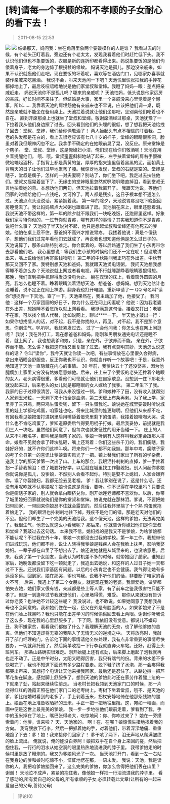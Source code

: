 # [转]请每一个孝顺的和不孝顺的子女耐心的看下去！

> 2011-08-15 22:53

[![](https://pan.4a1801.life/d/Onedrive-4A1801/%E4%B8%AA%E4%BA%BA%E5%BB%BA%E7%AB%99/public/Qzone_wyf/Blogs/images/566F6E71.gif)](https://pan.4a1801.life/d/Onedrive-4A1801/%E4%B8%AA%E4%BA%BA%E5%BB%BA%E7%AB%99/public/Qzone_wyf/Blogs/images/566F6E71.gif) [![](https://pan.4a1801.life/d/Onedrive-4A1801/%E4%B8%AA%E4%BA%BA%E5%BB%BA%E7%AB%99/public/Qzone_wyf/Blogs/images/ACBA8F9F.gif)](https://pan.4a1801.life/d/Onedrive-4A1801/%E4%B8%AA%E4%BA%BA%E5%BB%BA%E7%AB%99/public/Qzone_wyf/Blogs/images/ACBA8F9F.gif) 结婚那天，妈问我：坐在角落里象两个要饭模样的人是谁？ 我看过去的时候，有个老头正盯着我，旁边还有个老太太，发现我看着他们时赶忙低下头。我不认识他们但也不象要饭的，衣服是新的连折印都看得出来。妈说象要饭的是他们佝偻着身子，老太的身边倚了根拐杖的缘故。 妈说天池是孤儿，那边没亲戚来，如果不认识就轰他们走吧。现在要饭的坏着呢，喜欢等在酒店门口，见哪家办喜事就装作亲戚来吃黑酒。 我说不会，叫来天池问一下吧？天池慌里慌张把我的手捧花都掉地上了，最后吱吱唔唔地说是他们家堂叔和堂婶。我瞪了妈妈一眼：差点把亲戚赶走。 妈说天池你不是孤儿吗？哪来的亲戚呢？ 天池怕妈，低头说是他家远房的亲戚，好长时间不来往了。但结婚是大事，家里一个亲戚没来心里觉着是个憾事，所以…… 我靠着天池的肩埋怨他有亲戚来也不早说，应该把他们调一桌，既然是亲戚就不能坐在备用桌上。天池拦着说就让他们坐那吧，坐别桌他们吃着也不自在。 直到开席那桌上也就坐了堂叔和堂婶。敬谢席酒经过那桌，天池犹豫了一下拉着我从他们身边擦了过去。回头看到他们的头埋的很低，想了想我把天池给拽了回去：堂叔、堂婶，我们给你俩敬酒了！ 两人抬起头有点不相信的盯着我。二老的头发都是花白的，看上去很老应该有七八十岁的样子，堂婶的眼睛很空洞，脸虽对着我但眼神闪忽不定。我拿手不确定的在她眼前晃了晃，没反应。原来堂婶是个瞎子。 堂、堂叔、堂婶，这是俺媳妇小洁，俺们现在给你们敬酒呢！天池在用乡音提醒他们。 哦、哦。堂叔歪歪斜斜地站了起来，左手扶着堂婶的肩右手颤微微地端起酒杯，手指背上都是黄黄的茧，厚厚的指夹逢里留着黑黑的泥。面朝黄土背朝天的日子让他们过早地累弯了腰。我惊讶地发现，堂叔的右腿是空的。堂婶是瞎子，堂叔是瘸子，怎样的一对夫妻啊？别站了，你们坐下吧。我走过去扶住他们。堂叔又摇晃着坐下了，无缘由的堂婶眼里忽然就叭嗒叭嗒直掉泪，看到堂叔无言地拍着她的背。本想劝他们两句，但天池拉着我离开了。 我跟天池说，等他们回家的时候给他们一点钱吧，太可怜了。两人都是残疾，这日子根本想不通怎么过。天池点点头没说话，紧紧拥着我。 第一年的除夕，天池说胃疼没吃下晚饭回房睡觉去了。我让妈妈熬点大米粥也跟着进了房。天池躺在床上，眼里还憋着泪。 我说天池不带这样的，第一年的除夕就不跟我们一块吃晚饭，还跑房里这样。好象我们家亏待你似的，一过节你就胃疼，哪有这样的事情？其实我知道你不是胃疼，说吧什么事？ 天池闷了半天说对不起，他只是想起堂叔和堂婶还有他死去的爹娘。他怕在桌上忍不住，惹爸妈不高兴才推说胃疼。 我搂着他说：真是个傻孩子，想他们我们过完年看他们去就成了，再说我也想知道他俩是怎么过日子的。 天池说算了，那条山路特别难走。你会累着的，等以后路通了我们生了小孩再带你去那看他们吧。 我心里想说：等我们生小孩的时候他们还不一定在呢！但没敢讲出来，嘴上说给他们再寄些钱物吧！ 第二年的中秋期间我正巧在外出差，中秋节那天又回不了家。我特别想天池和爸妈，我就跟天池煲电话粥。 我问天池想我想得睡不着怎么办？天池说就上网或者看电视，再不行就睡那睁着眼睛狠狠得想。 那晚，我们直到把手机聊得发烫没电为止。 躺在宾馆的床上，看着窗外圆圆的月亮，我怎么也睡不着。睁着眼睛流着泪想天池、想爸爸、想妈妈。想到天池估计也没睡着，说不定正在网上神游。翻身我也打开电脑，重新申请了一 QQ 号名叫“读你”想捉弄一下天池。查了一下，天池果然在，我主动加了他，他接受了。 我问他：这样一个万家团圆的好日子，你为什么还在网上闲逛呢？ 他说：因为我老婆在外出差，想她睡不着觉所以就上网看看。 我挺满意这句话，接着又打出：老婆不在家，可以找个情人代替，比如说网上，聊以\*\*\*\*一下。 半天他才敲出一行：如果你想找情人的话，对不起，我不是你找的人，再见。 对不起，我不是那个意思，你别生气。叭叭叭，我赶紧发过去。 过了一会他问我：你怎么也在网上闲逛呢？ 我说：我在外打工，现在想爸爸和妈妈。刚刚和男朋友通完电话还是睡不着，就上网了。 我也想我爹和娘，只是，亲在外，子欲养而不能。 亲在外，子欲养而不能。怎么讲？我把这句话又重复敲了过去。我有点莫明其妙，天池怎么说这样的话？ 你叫“读你”，我今天就让你读一次吧。有些事情放在心里很久会得病，拿出来晒晒会舒服些，反正你我也不认识，你就当作听一个故事吧！于是，我意外地知道了天池一直隐藏在内心的事情。 30 年前，我爹快五十了还没娶亲，因为他腿瘸加上家里又穷没有姑娘愿意嫁他。后来，庄上来了个要饭的老头还搀着个瞎眼的女人。老头病得很重，爹看他们可怜就让他们在自家歇息。没想到一住下那老头就没起来过，后来老头的女儿就是那瞎眼的女人嫁给了我爹。 第二年生下了我。 我家的日子过得很清苦，可我从来没饿过一顿。爹和娘种不了田，没有收入就帮别人家剥玉米粒，一天剥下来十指全是血泡，第二天缠上布条再剥。为了我上学，家里养了三只鸡，两只鸡生蛋卖钱，留下一只生蛋我吃。娘说她在城里要饭时听说城里的娃上学都吃鸡蛋，咱家娃也吃，将来比城里的娃更聪明。但他们从来都不吃，有回我看见娘把蛋打进锅里后用嘴舔着蛋壳里剩下的蛋清，我搂着娘嚎啕大哭。说什么也不肯吃鸡蛋了，爹知道原委后气得要用棍子打娘。最后我妥协，前提就是我们三人一块吃。虽然他们同意了，但每次也就象征性的用牙齿碰一下。 庄上的人从来不叫我名字，都叫我是瘸瞎子家的。爹娘一听到有人这样叫我必定会跟那人拼命。娘看不见就会拿了砖块乱砸，嘴上还骂着：你们这些杀千刀的，我们瘸瞎，我娃好好的，就不许你们这样叫唤。将来你们一个都不如我娃。那年中考，瘸瞎子家的考了全县第一的喜讯让爹娘着实风光了一把。镇上替我们家出了所有的学杂费，送我上学的那天爹第一次出了山。上车的那会，我眼泪扑剌剌的直掉，爹一手拄着拐一手替我擦泪：进了城要好好学，以后就在城里找工作娶媳妇。别人问起你爹娘你就说你是孤儿，没爹娘，不然别人会看不起你。特别是娶不上媳妇，人家会嫌弃你。误了你娶媳妇，我都无脸去见老祖。 爹！我让爹别在说了，这是什么话，还没有用呢咋就不认爹娘呢？娘也说这是真话，要听。你不记得在学校里吗？只要说你是瘸瞎子家的，别人就会拿白眼挤兑你。刚开始连老师都不喜欢你。以后，你带了城里媳妇回家就说俺们是你的堂叔和堂婶。娘说完就在那抹泪。爹说，不要把媳妇带回家，一带回来你娘忍不住就会露馅的。然后往我怀里揣了十个熟 鸡蛋就拖着娘走了。 我的眼泪也扑剌剌地往下掉，残疾不是他们的错，那是老天对他们的不公。但他们却生了一个完美的天池给我。这个傻天池，这样的爹娘，无法再完美了。我很生气，他怎么就这么小看我呢？ 那后来，你就告诉你媳妇他们是你堂叔和堂婶？我敲过去这句话。 本来我不信。媳妇找的是我又不是爹娘，为啥爹娘都不能认呢？不过我在外十年，爹娘一次都没去过我的学校。第一年工作，我想带他们进城玩玩，他们都不肯，说让人晓得我爹娘是残疾人会在我脸上抹黑，影响我娶媳妇。一辈子都在山里了不想出去了。娘还说她就是从城里来的，也没啥意思。后来，我谈了第一个女朋友，当我认为时机差不多的时候，就带她回了趟家。谁知到家后，她晚饭都没留下吃一顿就走了，我追出去她说，和这样的人过日子她一天都过不下去。还说我们家基因有问题，以后的小孩肯定也不会健康。我气得让她有多远滚多远。回到家，娘在那哭，爹也骂我。说我不听他们的话，非要断了咱家的香火不可。 后来，我遇上了第二个女朋友，就是现在我的老婆。我很爱她，做梦都怕失去她，她们家又很有钱，亲戚都是些上等人家，有了前车之鉴我很害怕只能不孝了。但是一到逢年过节我就想他们，心里堵得慌，难受。 那你从来就没有告诉过你老婆？也许她不计较这些呢？ 我没说过，也不敢说。如果她同意了我想我岳母也不会同意的。我和她们住在一起，岳父在外是有脸面的人。如果爹娘来了不是在他们脸上抹黑吗？我也只能在出差学习的时候偷偷回去看上两眼。谢谢你听我说了这么多，现在我的心里舒服多了。 下了网，我依旧没有觉意。都说儿不嫌母丑，狗不嫌家贫，看看我们都做了什么？我理解天池的无奈，也了解他爹娘的苦衷。但他们不知道却将无辜的我陷入了无情无义的逆境之中。 天将放亮时，我敲开了部门经理的门，告诉他下面的事情请他全权处理，我有点非常重要的事情尽快要办，一切就拜托他了。然后简单收拾一下行李我就直奔火车站。还好，赶得上头班列车。 那条山路确实很难走。刚开始腿上还有点劲，后来脚上磨起了泡我就再也走不动了。正是中午时分，太阳又晒得厉害，我只有喘气的份。背来的水差不多快喝完了，我也不知道下面还有多少路程要走。脱下鞋子挤了水泡，那一会疼得我都哭出声来，真想打个电话让天池来接我回家，最后还是忍住了。从路边揪一把芦苇花垫在脚底，感觉脚上舒服多了。想到天池的爹娘此时还在家劳作着腿上忽的一下就来了劲，站起来继续往前走。 当老村长把我领到天池家门口的时候，那一片烧得红红的晚霞正照在他们家门口的老枣树上。枣树下坐着堂叔，哦不、是天池的爹，爹比结婚时看到的老多了，手上剥着玉米，拐杖安静地倚在他那条残缺的腿上。娘跪在地上准备收晒好的玉米，手正一把一把地往里撸。这，宛如一幅画，而画中便是这世上最完美的爹娘。 我一步一步地往他们跟前走着，爹看到了我，手中的玉米掉在了地上，嘴巴张得老大，吃惊地问：你、你咋过来了？ 娘在一旁摸索着问：他爹，谁来啦？ 天、天池家的。 啊！在、在哪？娘惊慌失措地找着我的方向。 我弯腰放下行李，然后一把抓着她的手，对着他们，带着深深地痛、重重地跪了下去：爹！娘！我来接你们回家了！ 爹干咳了两下，泪无声地从爬满皱纹的脸上流出。 俺就说，俺的娃没白养阿！娘把双手在自个身上来回的搓，然后把抱住我，一行行的泪水从她空洞的眼里热热地流进我的脖子里。 我带爹娘走的时候村里是放了鞭炮的。我又为爹娘风光了一次。 当天池打开门，看到一左一右站在我身边的爹和娘时吃惊不小，怔怔地愣在那，一语未发。 我说：天池，我是读你的人。我把咱爹娘接回来了。这么完美的爹娘，你怎么舍得把他们丢在山里？ 谢谢！ 天池泣不成声，紧紧的抱住我，像他娘一样把一行泪流进我的脖子里。 看了感动的,所有爱自己的父母的,所有孝顺的子女,必须转载此文章(让所有的一起来爱自己的父母,善待父母)

> 评论(0)
